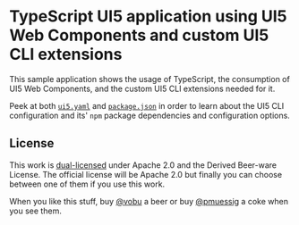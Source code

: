 # TypeScript UI5 application using UI5 Web Components and custom UI5 CLI extensions

This sample application shows the usage of TypeScript, the consumption of UI5 Web Components, and the custom UI5 CLI extensions needed for it.

Peek at both [`ui5.yaml`](ui5.yaml) and [`package.json`](package.json) in order to learn about the UI5 CLI configuration and its' `npm` package dependencies and configuration options.

## License

This work is [dual-licensed](../../LICENSE) under Apache 2.0 and the Derived Beer-ware License. The official license will be Apache 2.0 but finally you can choose between one of them if you use this work.

When you like this stuff, buy [@vobu](https://twitter.com/vobu) a beer or buy [@pmuessig](https://twitter.com/pmuessig) a coke when you see them.
